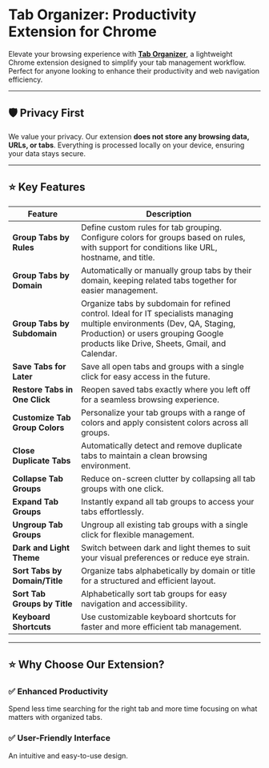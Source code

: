 # Tab Organizer: Productivity Extension for Chrome

Elevate your browsing experience with [**Tab Organizer**](https://taborganizer.com/), a lightweight Chrome extension designed to simplify your tab management workflow. Perfect for anyone looking to enhance their productivity and web navigation efficiency.

---

## 🛡️ Privacy First

We value your privacy. Our extension **does not store any browsing data, URLs, or tabs**. Everything is processed locally on your device, ensuring your data stays secure.

---

## ⭐ Key Features

| Feature                       | Description                                                                                                                                                                                                                                                                                    |
|-------------------------------|------------------------------------------------------------------------------------------------------------------------------------------------------------------------------------------------------------------------------------------------------------------------------------------------|
| **Group Tabs by Rules**       | Define custom rules for tab grouping. Configure colors for groups based on rules, with support for conditions like URL, hostname, and title.                                                                                                                                                |
| **Group Tabs by Domain**      | Automatically or manually group tabs by their domain, keeping related tabs together for easier management.                                                                                                                                                                                   |
| **Group Tabs by Subdomain**   | Organize tabs by subdomain for refined control. Ideal for IT specialists managing multiple environments (Dev, QA, Staging, Production) or users grouping Google products like Drive, Sheets, Gmail, and Calendar.                                                                             |
| **Save Tabs for Later**       | Save all open tabs and groups with a single click for easy access in the future.                                                                                                                                                                                                             |
| **Restore Tabs in One Click** | Reopen saved tabs exactly where you left off for a seamless browsing experience.                                                                                                                                                                                                             |
| **Customize Tab Group Colors**| Personalize your tab groups with a range of colors and apply consistent colors across all groups.                                                                                                                                                                                            |
| **Close Duplicate Tabs**      | Automatically detect and remove duplicate tabs to maintain a clean browsing environment.                                                                                                                                                                                                    |
| **Collapse Tab Groups**       | Reduce on-screen clutter by collapsing all tab groups with one click.                                                                                                                                                                                                                       |
| **Expand Tab Groups**         | Instantly expand all tab groups to access your tabs effortlessly.                                                                                                                                                                                                                           |
| **Ungroup Tab Groups**        | Ungroup all existing tab groups with a single click for flexible management.                                                                                                                                                                                                                |
| **Dark and Light Theme**      | Switch between dark and light themes to suit your visual preferences or reduce eye strain.                                                                                                                                                                                                  |
| **Sort Tabs by Domain/Title** | Organize tabs alphabetically by domain or title for a structured and efficient layout.                                                                                                                                                                                                       |
| **Sort Tab Groups by Title**  | Alphabetically sort tab groups for easy navigation and accessibility.                                                                                                                                                                                                                       |
| **Keyboard Shortcuts**        | Use customizable keyboard shortcuts for faster and more efficient tab management.                                                                                                                                                                                                           |

---

## ⭐ Why Choose Our Extension?

### ✅ Enhanced Productivity
Spend less time searching for the right tab and more time focusing on what matters with organized tabs.

### ✅ User-Friendly Interface
An intuitive and easy-to-use design.
